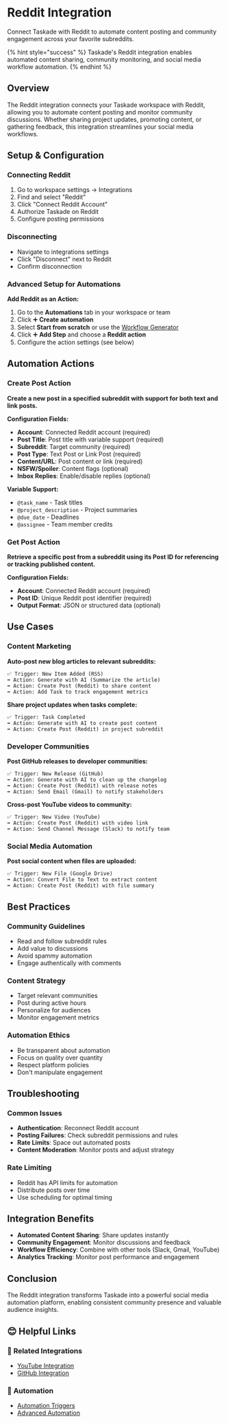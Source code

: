 # Reddit Integration

Connect Taskade with Reddit to automate content posting and community engagement across your favorite subreddits.

{% hint style="success" %}
Taskade's Reddit integration enables automated content sharing, community monitoring, and social media workflow automation.
{% endhint %}

## Overview

The Reddit integration connects your Taskade workspace with Reddit, allowing you to automate content posting and monitor community discussions. Whether sharing project updates, promoting content, or gathering feedback, this integration streamlines your social media workflows.

## Setup & Configuration

### Connecting Reddit
1. Go to workspace settings → Integrations
2. Find and select "Reddit"
3. Click "Connect Reddit Account"
4. Authorize Taskade on Reddit
5. Configure posting permissions

### Disconnecting
- Navigate to integrations settings
- Click "Disconnect" next to Reddit
- Confirm disconnection

### Advanced Setup for Automations
**Add Reddit as an Action:**
1. Go to the **Automations** tab in your workspace or team
2. Click ➕ **Create automation**
3. Select **Start from scratch** or use the [Workflow Generator](https://help.taskade.com/en/articles/11764179-workflow-generator)
4. Click ➕ **Add Step** and choose a **Reddit action**
5. Configure the action settings (see below)

## Automation Actions

### Create Post Action

**Create a new post in a specified subreddit with support for both text and link posts.**

**Configuration Fields:**
- **Account**: Connected Reddit account (required)
- **Post Title**: Post title with variable support (required)
- **Subreddit**: Target community (required)
- **Post Type**: Text Post or Link Post (required)
- **Content/URL**: Post content or link (required)
- **NSFW/Spoiler**: Content flags (optional)
- **Inbox Replies**: Enable/disable replies (optional)

**Variable Support:**
- `@task_name` - Task titles
- `@project_description` - Project summaries
- `@due_date` - Deadlines
- `@assignee` - Team member credits

### Get Post Action

**Retrieve a specific post from a subreddit using its Post ID for referencing or tracking published content.**

**Configuration Fields:**
- **Account**: Connected Reddit account (required)
- **Post ID**: Unique Reddit post identifier (required)
- **Output Format**: JSON or structured data (optional)

## Use Cases

### Content Marketing
**Auto-post new blog articles to relevant subreddits:**
```
✅ Trigger: New Item Added (RSS)
➡️ Action: Generate with AI (Summarize the article)
➡️ Action: Create Post (Reddit) to share content
➡️ Action: Add Task to track engagement metrics
```

**Share project updates when tasks complete:**
```
✅ Trigger: Task Completed
➡️ Action: Generate with AI to create post content
➡️ Action: Create Post (Reddit) in project subreddit
```

### Developer Communities
**Post GitHub releases to developer communities:**
```
✅ Trigger: New Release (GitHub)
➡️ Action: Generate with AI to clean up the changelog
➡️ Action: Create Post (Reddit) with release notes
➡️ Action: Send Email (Gmail) to notify stakeholders
```

**Cross-post YouTube videos to community:**
```
✅ Trigger: New Video (YouTube)
➡️ Action: Create Post (Reddit) with video link
➡️ Action: Send Channel Message (Slack) to notify team
```

### Social Media Automation
**Post social content when files are uploaded:**
```
✅ Trigger: New File (Google Drive)
➡️ Action: Convert File to Text to extract content
➡️ Action: Create Post (Reddit) with file summary
```

## Best Practices

### Community Guidelines
- Read and follow subreddit rules
- Add value to discussions
- Avoid spammy automation
- Engage authentically with comments

### Content Strategy
- Target relevant communities
- Post during active hours
- Personalize for audiences
- Monitor engagement metrics

### Automation Ethics
- Be transparent about automation
- Focus on quality over quantity
- Respect platform policies
- Don't manipulate engagement

## Troubleshooting

### Common Issues
- **Authentication**: Reconnect Reddit account
- **Posting Failures**: Check subreddit permissions and rules
- **Rate Limits**: Space out automated posts
- **Content Moderation**: Monitor posts and adjust strategy

### Rate Limiting
- Reddit has API limits for automation
- Distribute posts over time
- Use scheduling for optimal timing

## Integration Benefits

- **Automated Content Sharing**: Share updates instantly
- **Community Engagement**: Monitor discussions and feedback
- **Workflow Efficiency**: Combine with other tools (Slack, Gmail, YouTube)
- **Analytics Tracking**: Monitor post performance and engagement

## Conclusion

The Reddit integration transforms Taskade into a powerful social media automation platform, enabling consistent community presence and valuable audience insights.

## 😊 Helpful Links

### 🔗 **Related Integrations**
- [YouTube Integration](https://www.taskade.com/help/youtube-integration)
- [GitHub Integration](https://www.taskade.com/help/github-integration)

### 🤖 **Automation**
- [Automation Triggers](https://www.taskade.com/help/automation-triggers)
- [Advanced Automation](https://www.taskade.com/help/advanced-automation-patterns)